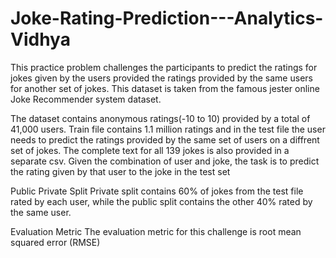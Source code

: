 # Joke-Rating-Prediction---Analytics-Vidhya
This practice problem challenges the participants to predict the ratings for jokes given by the users provided the ratings provided by the same users for another set of jokes. This dataset is taken from the famous jester online Joke Recommender system dataset.

The dataset contains anonymous ratings(-10 to 10) provided by a total of 41,000 users. Train file contains 1.1 million ratings and in the test file the user needs to predict the ratings provided by the same set of users on a diffrent set of jokes. The complete text for all 139 jokes is also provided in a separate csv. Given the combination of user and joke, the task is to predict the rating given by that user to the joke in the test set

Public Private Split
Private split contains 60% of jokes from the test file rated by each user, while the public split contains the other 40% rated by the same user.

Evaluation Metric
The evaluation metric for this challenge is root mean squared error (RMSE)

